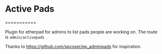 # Active Pads
===========


Plugin for etherpad for admins to list pads people are working on. The route is `admin/activepads`

Thanks to https://github.com/spcsser/ep_adminpads for inspiration.
